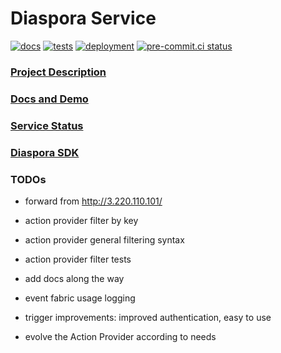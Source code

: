 # Diaspora Service

[![docs](https://github.com/haochenpan/diaspora-service/actions/workflows/docs.yml/badge.svg)](https://github.com/haochenpan/diaspora-service/actions/workflows/docs.yml)
[![tests](https://github.com/haochenpan/diaspora-service/actions/workflows/tests.yml/badge.svg)](https://github.com/haochenpan/diaspora-service/actions/workflows/tests.yml)
[![deployment](https://github.com/haochenpan/diaspora-service/actions/workflows/deployment.yml/badge.svg)](https://github.com/haochenpan/diaspora-service/actions/workflows/deployment.yml)
[![pre-commit.ci status](https://results.pre-commit.ci/badge/github/haochenpan/diaspora-service/main.svg)](https://results.pre-commit.ci/latest/github/haochenpan/diaspora-service/main)


### [Project Description](https://diaspora-project.github.io/)

### [Docs and Demo](https://haochenpan.github.io/diaspora-service/)

### [Service Status](https://haochenpan.github.io/diaspora-uptime-monitor/)

### [Diaspora SDK](https://github.com/globus-labs/diaspora-event-sdk)

### TODOs

- forward from http://3.220.110.101/

- action provider filter by key
- action provider general filtering syntax
- action provider filter tests

- add docs along the way

- event fabric usage logging
- trigger improvements: improved authentication, easy to use
- evolve the Action Provider according to needs
